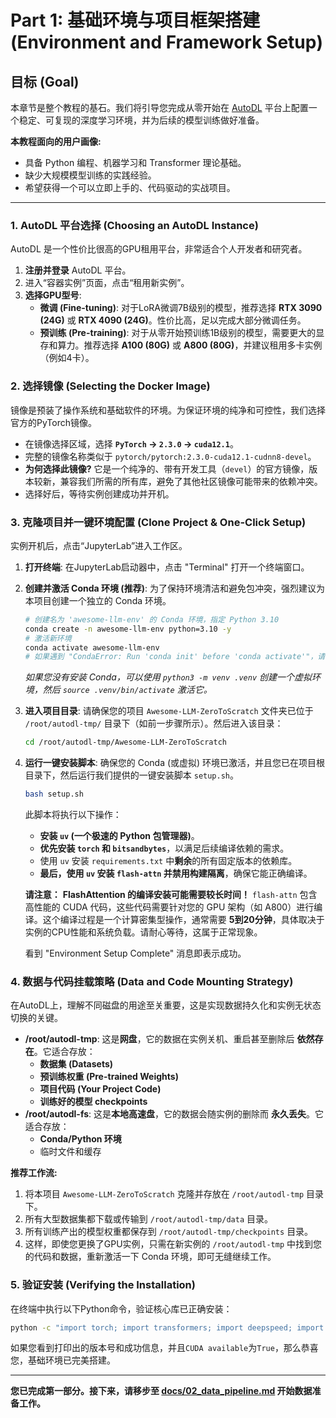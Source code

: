 # Part 1: 基础环境与项目框架搭建 (Environment and Framework Setup)

## 目标 (Goal)

本章节是整个教程的基石。我们将引导您完成从零开始在 [AutoDL](https://www.autodl.com) 平台上配置一个稳定、可复现的深度学习环境，并为后续的模型训练做好准备。

**本教程面向的用户画像:**
*   具备 Python 编程、机器学习和 Transformer 理论基础。
*   缺少大规模模型训练的实践经验。
*   希望获得一个可以立即上手的、代码驱动的实战项目。

---

### 1. AutoDL 平台选择 (Choosing an AutoDL Instance)

AutoDL 是一个性价比很高的GPU租用平台，非常适合个人开发者和研究者。

1.  **注册并登录** AutoDL 平台。
2.  进入“容器实例”页面，点击“租用新实例”。
3.  **选择GPU型号**:
    *   **微调 (Fine-tuning)**: 对于LoRA微调7B级别的模型，推荐选择 **RTX 3090 (24G)** 或 **RTX 4090 (24G)**。性价比高，足以完成大部分微调任务。
    *   **预训练 (Pre-training)**: 对于从零开始预训练1B级别的模型，需要更大的显存和算力。推荐选择 **A100 (80G)** 或 **A800 (80G)**，并建议租用多卡实例（例如4卡）。

### 2. 选择镜像 (Selecting the Docker Image)

镜像是预装了操作系统和基础软件的环境。为保证环境的纯净和可控性，我们选择官方的PyTorch镜像。

*   在镜像选择区域，选择 **`PyTorch` -> `2.3.0` -> `cuda12.1`**。
*   完整的镜像名称类似于 `pytorch/pytorch:2.3.0-cuda12.1-cudnn8-devel`。
*   **为何选择此镜像?** 它是一个纯净的、带有开发工具（`devel`）的官方镜像，版本较新，兼容我们所需的所有库，避免了其他社区镜像可能带来的依赖冲突。
*   选择好后，等待实例创建成功并开机。

### 3. 克隆项目并一键环境配置 (Clone Project & One-Click Setup)

实例开机后，点击“JupyterLab”进入工作区。

1.  **打开终端**: 在JupyterLab启动器中，点击 "Terminal" 打开一个终端窗口。
2.  **创建并激活 Conda 环境 (推荐)**:
    为了保持环境清洁和避免包冲突，强烈建议为本项目创建一个独立的 Conda 环境。
    ```bash
    # 创建名为 'awesome-llm-env' 的 Conda 环境，指定 Python 3.10
    conda create -n awesome-llm-env python=3.10 -y
    # 激活新环境
    conda activate awesome-llm-env
    # 如果遇到 "CondaError: Run 'conda init' before 'conda activate'"，请执行 `conda init`，然后关闭并重新打开终端，或执行 `source ~/.bashrc`
    ```
    *如果您没有安装 Conda，可以使用 `python3 -m venv .venv` 创建一个虚拟环境，然后 `source .venv/bin/activate` 激活它。*
3.  **进入项目目录**:
    请确保您的项目 `Awesome-LLM-ZeroToScratch` 文件夹已位于 `/root/autodl-tmp/` 目录下（如前一步骤所示）。然后进入该目录：
    ```bash
    cd /root/autodl-tmp/Awesome-LLM-ZeroToScratch
    ```
4.  **运行一键安装脚本**:
    确保您的 Conda (或虚拟) 环境已激活，并且您已在项目根目录下，然后运行我们提供的一键安装脚本 `setup.sh`。
    ```bash
    bash setup.sh
    ```
    此脚本将执行以下操作：
    *   **安装 `uv` (一个极速的 Python 包管理器)**。
    *   **优先安装 `torch` 和 `bitsandbytes`**，以满足后续编译依赖的需求。
    *   使用 `uv` 安装 `requirements.txt` 中**剩余**的所有固定版本的依赖库。
    *   **最后，使用 `uv` 安装 `flash-attn` 并禁用构建隔离**，确保它能正确编译。

    **请注意：**
    **FlashAttention 的编译安装可能需要较长时间！** 
    `flash-attn` 包含高性能的 CUDA 代码，这些代码需要针对您的 GPU 架构（如 A800）进行编译。这个编译过程是一个计算密集型操作，通常需要 **5到20分钟**，具体取决于实例的CPU性能和系统负载。请耐心等待，这属于正常现象。

    看到 "Environment Setup Complete" 消息即表示成功。

### 4. 数据与代码挂载策略 (Data and Code Mounting Strategy)

在AutoDL上，理解不同磁盘的用途至关重要，这是实现数据持久化和实例无状态切换的关键。

*   **/root/autodl-tmp**: 这是**网盘**，它的数据在实例关机、重启甚至删除后 **依然存在**。它适合存放：
    *   **数据集 (Datasets)**
    *   **预训练权重 (Pre-trained Weights)**
    *   **项目代码 (Your Project Code)**
    *   **训练好的模型 checkpoints**
*   **/root/autodl-fs**: 这是**本地高速盘**，它的数据会随实例的删除而 **永久丢失**。它适合存放：
    *   **Conda/Python 环境**
    *   临时文件和缓存

**推荐工作流:**

1.  将本项目 `Awesome-LLM-ZeroToScratch` 克隆并存放在 `/root/autodl-tmp` 目录下。
2.  所有大型数据集都下载或传输到 `/root/autodl-tmp/data` 目录。
3.  所有训练产出的模型权重都保存到 `/root/autodl-tmp/checkpoints` 目录。
4.  这样，即使您更换了GPU实例，只需在新实例的 `/root/autodl-tmp` 中找到您的代码和数据，重新激活一下 Conda 环境，即可无缝继续工作。

### 5. 验证安装 (Verifying the Installation)

在终端中执行以下Python命令，验证核心库已正确安装：

```bash
python -c "import torch; import transformers; import deepspeed; import flash_attn; print('--- Bedrock Verification Protocol ---'); print(f'PyTorch version: {torch.__version__}'); print(f'CUDA available: {torch.cuda.is_available()}'); print('Core libraries imported successfully. System is ready.')"
```

如果您看到打印出的版本号和成功信息，并且`CUDA available`为`True`，那么恭喜您，基础环境已完美搭建。

---
**您已完成第一部分。接下来，请移步至 [docs/02_data_pipeline.md](./docs/02_data_pipeline.md) 开始数据准备工作。**

